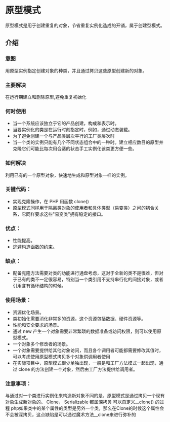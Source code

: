 # 原型模式
原型模式是用于创建重复的对象，节省重复实例化造成的开销，属于创建型模式。

## 介绍

### 意图
用原型实例指定创建对象的种类，并且通过拷贝这些原型创建新的对象。

### 主要解决
在运行期建立和删除原型,避免重复初始化

### 何时使用
* 当一个系统应该独立于它的产品创建，构成和表示时。 
* 当要实例化的类是在运行时刻指定时，例如，通过动态装载。 
* 为了避免创建一个与产品类层次平行的工厂类层次时
* 当一个类的实例只能有几个不同状态组合中的一种时。建立相应数目的原型并克隆它们可能比每次用合适的状态手工实例化该类更方便一些。

### 如何解决
利用已有的一个原型对象，快速地生成和原型对象一样的实例。

### 关键代码： 
* 实现克隆操作，在 PHP 用函数 clone()
* 原型模式同样用于隔离类对象的使用者和具体类型（易变类）之间的耦合关系，它同样要求这些"易变类"拥有稳定的接口。


### 优点：
* 性能提高。
* 逃避构造函数的约束。

### 缺点： 
* 配备克隆方法需要对类的功能进行通盘考虑，这对于全新的类不是很难，但对于已有的类不一定很容易，特别当一个类引用不支持串行化的间接对象，或者引用含有循环结构的时候。
 

### 使用场景：
* 资源优化场景。
* 类初始化需要消化非常多的资源，这个资源包括数据、硬件资源等。
* 性能和安全要求的场景。 
* 通过 new 产生一个对象需要非常繁琐的数据准备或访问权限，则可以使用原型模式。 
* 一个对象多个修改者的场景。 
* 一个对象需要提供给其他对象访问，而且各个调用者可能都需要修改其值时，可以考虑使用原型模式拷贝多个对象供调用者使用
* 在实际项目中，原型模式很少单独出现，一般是和工厂方法模式一起出现，通过 clone 的方法创建一个对象，然后由工厂方法提供给调用者。

### 注意事项：
与通过对一个类进行实例化来构造新对象不同的是，原型模式是通过拷贝一个现有对象生成新对象的。 Clone， Serializable 都属深拷贝 可以自定义__clone() 的过程
php如果类中的某个属性的类型是另外一个类，那么在Clone的时候这个属性会不会被深拷贝，这点缺陷是可以通过魔术方法__clone来进行弥补的

